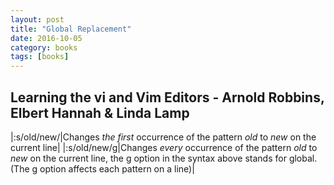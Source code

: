 ```yaml
---
layout: post
title: "Global Replacement"
date: 2016-10-05
category: books
tags: [books]
---
```

Learning the vi and Vim Editors - 
Arnold Robbins, Elbert Hannah & Linda Lamp
----

|:s/old/new/|Changes *the first* occurrence of the pattern *old* to *new* on the current line|
|:s/old/new/g|Changes *every* occurrence of the pattern *old* to *new* on the current line, the g option in the syntax above stands for global.(The g option affects each pattern on a line)|


